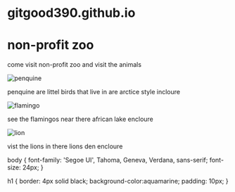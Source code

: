 # gitgood390.github.io
<!DOCTYPE html>
<html>
   <head>
      <title>gitgood390.github.io</title>
      <link rel="stylesheet" href="styles.css">
   </head>
   <body>
      <h1>non-profit zoo</h1>
      <p>come visit non-profit zoo and visit the animals</p>
      <img src="22697748.jpg" alt="penquine">
      <p>penquine are littel birds that live in are arctice style incloure</p>
      <img src="900.jpg" alt="flamingo">
      <p>see the flamingos near there african lake encloure</p>
      <img src="images.jpg" alt="lion">
      <p>vist the lions in there lions den encloure</p>
   </body>
</html>
body {
   font-family: 'Segoe UI', Tahoma, Geneva, Verdana, sans-serif;
   font-size: 24px;
}

h1 {
   border: 4px solid black;
   background-color:aquamarine;
   padding: 10px;
}
